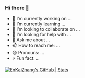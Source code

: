 ### Hi there 👋
- 🔭 I’m currently working on ...
- 🌱 I’m currently learning ...
- 👯 I’m looking to collaborate on ...
- 🤔 I’m looking for help with ...
- 💬 Ask me about ...
- 📫 How to reach me: ...
- 😄 Pronouns: ...
- ⚡ Fun fact: ...

[![EnKaiZhang's GitHub | Stats](https://stats.quine.sh/EnKaiZhang/github?theme=dark)](https://quine.sh?utm_source=widgets&utm_campaign=EnKaiZhang)
